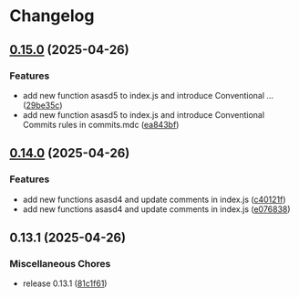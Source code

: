 # Changelog

## [0.15.0](https://github.com/Belartale/test-github-actions5/compare/v0.14.0...v0.15.0) (2025-04-26)


### Features

* add new function asasd5 to index.js and introduce Conventional … ([29be35c](https://github.com/Belartale/test-github-actions5/commit/29be35cb0b8d63347a45235fdd2bfd90e9572a97))
* add new function asasd5 to index.js and introduce Conventional Commits rules in commits.mdc ([ea843bf](https://github.com/Belartale/test-github-actions5/commit/ea843bfc08651ef2af907e827f76d80ff7a246d6))

## [0.14.0](https://github.com/Belartale/test-github-actions5/compare/v0.13.1...v0.14.0) (2025-04-26)


### Features

* add new functions asasd4 and update comments in index.js ([c40121f](https://github.com/Belartale/test-github-actions5/commit/c40121fab12751950336ca0e08af95060bb97191))
* add new functions asasd4 and update comments in index.js ([e076838](https://github.com/Belartale/test-github-actions5/commit/e076838457187fd09a31af9dd145c36178ff20ff))

## 0.13.1 (2025-04-26)


### Miscellaneous Chores

* release 0.13.1 ([81c1f61](https://github.com/Belartale/test-github-actions5/commit/81c1f61f90233a603a881776d705feb9b102cb18))
